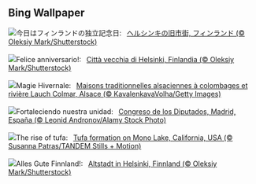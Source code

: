 ## Bing Wallpaper
![](https://www.bing.com/th?id=OHR.HelsinkiDusk_JA-JP8216541034_UHD.jpg&w=1000)今日はフィンランドの独立記念日:&nbsp;&ensp;[ヘルシンキの旧市街, フィンランド (© Oleksiy Mark/Shutterstock)](https://www.bing.com/th?id=OHR.HelsinkiDusk_JA-JP8216541034_UHD.jpg)
<br><br/>
![](https://www.bing.com/th?id=OHR.HelsinkiDusk_IT-IT9045834080_UHD.jpg&w=1000)Felice anniversario!:&nbsp;&ensp;[Città vecchia di Helsinki, Finlandia (© Oleksiy Mark/Shutterstock)](https://www.bing.com/th?id=OHR.HelsinkiDusk_IT-IT9045834080_UHD.jpg)
<br><br/>
![](https://www.bing.com/th?id=OHR.ColmarHoliday_FR-FR1755218249_UHD.jpg&w=1000)Magie Hivernale:&nbsp;&ensp;[Maisons traditionnelles alsaciennes à colombages et rivière Lauch Colmar, Alsace (© KavalenkavaVolha/Getty Images)](https://www.bing.com/th?id=OHR.ColmarHoliday_FR-FR1755218249_UHD.jpg)
<br><br/>
![](https://www.bing.com/th?id=OHR.SpainConstitutionDay2024_ES-ES5831471578_UHD.jpg&w=1000)Fortaleciendo nuestra unidad:&nbsp;&ensp;[Congreso de los Diputados, Madrid, España (© Leonid Andronov/Alamy Stock Photo)](https://www.bing.com/th?id=OHR.SpainConstitutionDay2024_ES-ES5831471578_UHD.jpg)
<br><br/>
![](https://www.bing.com/th?id=OHR.MonoTufa_EN-GB2751110672_UHD.jpg&w=1000)The rise of tufa:&nbsp;&ensp;[Tufa formation on Mono Lake, California, USA (© Susanna Patras/TANDEM Stills + Motion)](https://www.bing.com/th?id=OHR.MonoTufa_EN-GB2751110672_UHD.jpg)
<br><br/>
![](https://www.bing.com/th?id=OHR.HelsinkiDusk_DE-DE2937448278_UHD.jpg&w=1000)Alles Gute Finnland!:&nbsp;&ensp;[Altstadt in Helsinki, Finnland (© Oleksiy Mark/Shutterstock)](https://www.bing.com/th?id=OHR.HelsinkiDusk_DE-DE2937448278_UHD.jpg)
<br><br/>
